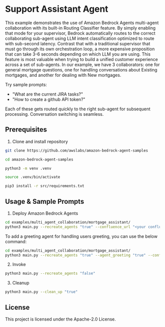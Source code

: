 # Support Assistant Agent

This example demonstrates the use of Amazon Bedrock Agents multi-agent collaboration with its built-in Routing Classifier feature. By simply enabling that mode for your supervisor, Bedrock automatically routes to the correct collaborating sub-agent using LLM intent classification optimized to route with sub-second latency. Contrast that with a traditional supervisor that must go through its own orchestration loop, a more expensive proposition that can take 3-6 seconds depending on which LLM you are using. This feature is most valuable when trying to build a unified customer experience across a set of sub-agents. In our example, we have 3 collaborators: one for general mortgage questions, one for handling conversations about Existing mortgages, and another for dealing with New mortgages.

Try sample prompts:

- "What are the current JIRA tasks?"
- "How to create a github API token?"

Each of these gets routed quickly to the right sub-agent for subsequent processing.
Conversation switching is seamless.



## Prerequisites

1. Clone and install repository

```bash
git clone https://github.com/awslabs/amazon-bedrock-agent-samples

cd amazon-bedrock-agent-samples

python3 -m venv .venv

source .venv/bin/activate

pip3 install -r src/requirements.txt
```

## Usage & Sample Prompts

1. Deploy Amazon Bedrock Agents

```bash
cd examples/multi_agent_collaboration/mortgage_assistant/
python3 main.py --recreate_agents "true" --confluence_url "<your confluence url>" --username "<your confluence username>" --token "<your confluence API access token>"
```
To add a greeting agent for handling users greeting, you can use the below command:
```bash
cd examples/multi_agent_collaboration/mortgage_assistant/
python3 main.py --recreate_agents "true" --agent_greeting "true" --confluence_url "<your confluence url>" --username "<your confluence username>" --token "<your confluence API access token>"
```

2. Invoke

```bash
python3 main.py --recreate_agents "false"
```

3. Cleanup

```bash
python3 main.py --clean_up "true"
```

## License

This project is licensed under the Apache-2.0 License.